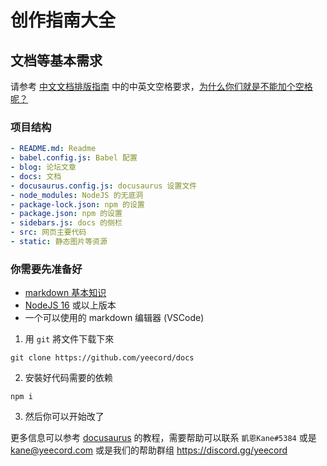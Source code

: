 # 创作指南大全

## 文档等基本需求

请参考 [中文文档排版指南](https://github.com/sparanoid/chinese-copywriting-guidelines) 中的中英文空格要求，[为什么你们就是不能加个空格呢？](https://github.com/vinta/pangu.js)

### 项目结构

```yaml
- README.md: Readme
- babel.config.js: Babel 配置
- blog: 论坛文章
- docs: 文档
- docusaurus.config.js: docusaurus 设置文件
- node_modules: NodeJS 的无底洞
- package-lock.json: npm 的设置
- package.json: npm 的设置
- sidebars.js: docs 的侧栏
- src: 网页主要代码
- static: 静态图片等资源
```

### 你需要先准备好

- [markdown 基本知识](https://markdown.com.cn/intro.html)
- [NodeJS 16](https://nodejs.org/download) 或以上版本
- 一个可以使用的 markdown 编辑器 (VSCode)

1. 用 `git` 將文件下载下來

```shell
git clone https://github.com/yeecord/docs
```

2. 安裝好代码需要的依赖

```shell
npm i
```

3. 然后你可以开始改了

更多信息可以参考 [docusaurus](https://docusaurus.io/) 的教程，需要帮助可以联系 `凱恩Kane#5384` 或是 [kane@yeecord.com](mailto:kane@yeecord.com) 或是我们的帮助群组 https://discord.gg/yeecord
